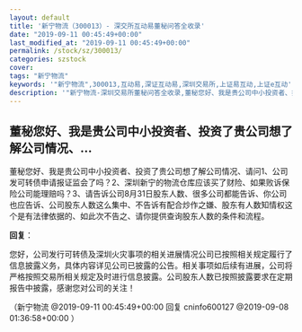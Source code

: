 ```yaml
---
layout: default
title: '新宁物流（300013）- 深交所互动易董秘问答全收录'
date: "2019-09-11 00:45:49+00:00"
last_modified_at: "2019-09-11 00:45:49+00:00"
permalink: /stock/sz/300013/
categories: szstock
cover: 
tags: "新宁物流"
keywords: '"新宁物流",300013,互动易,深证互动易,深圳交易所,上证易互动,上证e互动'
description: '"新宁物流-深圳交易所董秘问答全收录,董秘您好、我是贵公司中小投资者、投资了贵公司想了解公司情况、请问1、公司发可转债申请报证监会了吗？2、深圳新宁的物流仓库应该买了财险、如果败诉保险公司能理赔吗？3、请告诉公司8月31日股东人数、很多公司都能告诉、你公司也应告诉、公司股东人数这么集中、不告诉有配合炒作之嫌、股东有人数知情权这个是有法律依据的、如此次不告之、请你提供查询股东人数的条件和流程。"'
---
```


## 董秘您好、我是贵公司中小投资者、投资了贵公司想了解公司情况、...

董秘您好、我是贵公司中小投资者、投资了贵公司想了解公司情况、请问1、公司发可转债申请报证监会了吗？2、深圳新宁的物流仓库应该买了财险、如果败诉保险公司能理赔吗？3、请告诉公司8月31日股东人数、很多公司都能告诉、你公司也应告诉、公司股东人数这么集中、不告诉有配合炒作之嫌、股东有人数知情权这个是有法律依据的、如此次不告之、请你提供查询股东人数的条件和流程。

**回复**：

您好，公司发行可转债及深圳火灾事项的相关进展情况公司已按照相关规定履行了信息披露义务，具体内容详见公司已披露的公告。相关事项如后续有进展，公司将严格按照交易所相关规定及时进行信息披露。公司股东人数已按照披露要求在定期报告中披露，感谢您对公司的关注！ 

（新宁物流  @2019-09-11 00:45:49+00:00 回复 cninfo600127  @2019-09-08 01:36:58+00:00 ）

